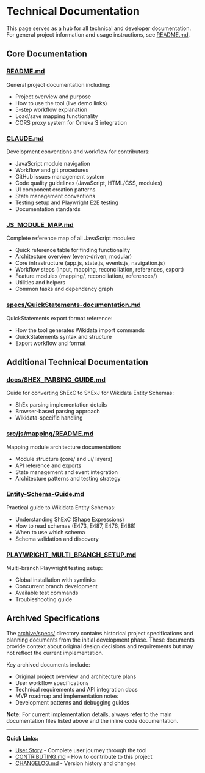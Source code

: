 # Technical Documentation

This page serves as a hub for all technical and developer documentation. For general project information and usage instructions, see [README.md](README.md).

## Core Documentation

### [README.md](README.md)
General project documentation including:
- Project overview and purpose
- How to use the tool (live demo links)
- 5-step workflow explanation
- Load/save mapping functionality
- CORS proxy system for Omeka S integration

### [CLAUDE.md](CLAUDE.md)
Development conventions and workflow for contributors:
- JavaScript module navigation
- Workflow and git procedures
- GitHub issues management system
- Code quality guidelines (JavaScript, HTML/CSS, modules)
- UI component creation patterns
- State management conventions
- Testing setup and Playwright E2E testing
- Documentation standards

### [JS_MODULE_MAP.md](JS_MODULE_MAP.md)
Complete reference map of all JavaScript modules:
- Quick reference table for finding functionality
- Architecture overview (event-driven, modular)
- Core infrastructure (app.js, state.js, events.js, navigation.js)
- Workflow steps (input, mapping, reconciliation, references, export)
- Feature modules (mapping/, reconciliation/, references/)
- Utilities and helpers
- Common tasks and dependency graph

### [specs/QuickStatements-documentation.md](specs/QuickStatements-documentation.md)
QuickStatements export format reference:
- How the tool generates Wikidata import commands
- QuickStatements syntax and structure
- Export workflow and format

## Additional Technical Documentation

### [docs/SHEX_PARSING_GUIDE.md](docs/SHEX_PARSING_GUIDE.md)
Guide for converting ShExC to ShExJ for Wikidata Entity Schemas:
- ShEx parsing implementation details
- Browser-based parsing approach
- Wikidata-specific handling

### [src/js/mapping/README.md](src/js/mapping/README.md)
Mapping module architecture documentation:
- Module structure (core/ and ui/ layers)
- API reference and exports
- State management and event integration
- Architecture patterns and testing strategy

### [Entity-Schema-Guide.md](Entity-Schema-Guide.md)
Practical guide to Wikidata Entity Schemas:
- Understanding ShExC (Shape Expressions)
- How to read schemas (E473, E487, E476, E488)
- When to use which schema
- Schema validation and discovery

### [PLAYWRIGHT_MULTI_BRANCH_SETUP.md](PLAYWRIGHT_MULTI_BRANCH_SETUP.md)
Multi-branch Playwright testing setup:
- Global installation with symlinks
- Concurrent branch development
- Available test commands
- Troubleshooting guide

## Archived Specifications

The [archive/specs/](archive/specs/) directory contains historical project specifications and planning documents from the initial development phase. These documents provide context about original design decisions and requirements but may not reflect the current implementation.

Key archived documents include:
- Original project overview and architecture plans
- User workflow specifications
- Technical requirements and API integration docs
- MVP roadmap and implementation notes
- Development patterns and debugging guides

**Note:** For current implementation details, always refer to the main documentation files listed above and the inline code documentation.

---

**Quick Links:**
- [User Story](USER_STORY.md) - Complete user journey through the tool
- [CONTRIBUTING.md](CONTRIBUTING.md) - How to contribute to this project
- [CHANGELOG.md](CHANGELOG.md) - Version history and changes
